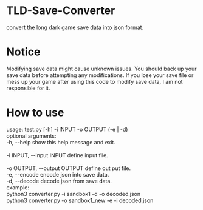 # TLD-Save-Converter
convert the long dark game save data into json format.

# Notice
Modifying save data might cause unknown issues. You should back up your save data before attempting any modifications. If you lose your save file or mess up your game after using this code to modify save data, I am not responsible for it.


# How to use
usage: test.py [-h] -i INPUT -o OUTPUT (-e | -d)  
optional arguments:<br> 
  -h, --help show this help message and exit.<br>  
  -i INPUT, --input INPUT define input file.<br>     
  -o OUTPUT, --output OUTPUT define out put file.<br> 
  -e, --encode encode json into save data.<br>
  -d, --decode decode json from save data.<br>
example:<br>
python3 converter.py -i sandbox1 -d -o decoded.json<br>
python3 converter.py -o sandbox1_new -e -i decoded.json<br>


